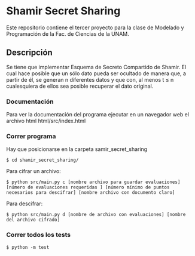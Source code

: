 # Shamir Secret Sharing

Este repositorio contiene el tercer proyecto para la clase de Modelado y Programación de la Fac. de Ciencias de la UNAM.


## Descripción

Se tiene que implementar Esquema de Secreto Compartido de Shamir. El cual hace posible que un sólo dato pueda ser ocultado de manera que, a partir de él, se generan n diferentes datos y que con, al menos t ≤ n cualesquiera de ellos sea posible recuperar el dato original.


### Documentación
Para ver la documentación del programa ejecutar en un navegador web el archivo html html/src/index.html

### Correr programa

Hay que posicionarse en la carpeta samir_secret_sharing

```
$ cd shamir_secret_sharing/
```

Para cifrar un archivo:

```
$ python src/main.py c [nombre archivo para guardar evaluaciones] [número de evaluaciones requeridas ] [número mínimo de puntos necesarios para descifrar] [nombre archivo con documento claro]
```

Para descifrar:

```
$ python src/main.py d [nombre de archivo con evaluaciones] [nombre del archivo cifrado]

```

### Correr todos los tests
```
$ python -m test
```